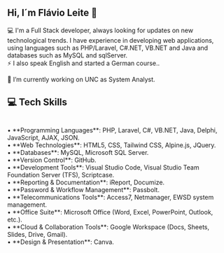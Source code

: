 ## Hi, I´m Flávio Leite 👋


💻 I'm a Full Stack developer, always looking for updates on new technological trends. I have experience in developing web applications, using languages ​​such as PHP/Laravel, C#.NET, VB.NET and Java and databases such as MySQL and sqlServer. <br>
⚡ I also speak English and started a German course..

🔭 I’m currently working on UNC as System Analyst.
<br>
<h2>💻 Tech Skills </h2><br>
•	**Programming Languages**: PHP, Laravel, C#, VB.NET, Java, Delphi, JavaScript, AJAX, JSON.<br>
•	**Web Technologies**: HTML5, CSS, Tailwind CSS, Alpine.js, JQuery.<br>
•	**Databases**: MySQL, Microsoft SQL Server.<br>
•	**Version Control**: GitHub.<br>
•	**Development Tools**: Visual Studio Code, Visual Studio Team Foundation Server (TFS), Scriptcase.<br>
•	**Reporting & Documentation**: iReport, Documize.<br>
•	**Password & Workflow Management**: Passbolt.<br>
•	**Telecommunications Tools**: Access7, Netmanager, EWSD system management.<br>
•	**Office Suite**: Microsoft Office (Word, Excel, PowerPoint, Outlook, etc.).<br>
•	**Cloud & Collaboration Tools**: Google Workspace (Docs, Sheets, Slides, Drive, Gmail).<br>
•	**Design & Presentation**: Canva.

<!--
**FlavioSilveiraLeite/FlavioSilveiraLeite** is a ✨ _special_ ✨ repository because its `README.md` (this file) appears on your GitHub profile.

Here are some ideas to get you started:

- 🔭 I’m currently working on ...
- 🌱 I’m currently learning ...
- 👯 I’m looking to collaborate on ...
- 🤔 I’m looking for help with ...
- 💬 Ask me about ...
- 📫 How to reach me: ...
- 😄 Pronouns: ...
- ⚡ Fun fact: ...
-->
